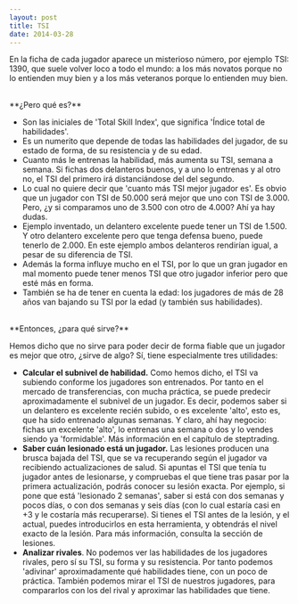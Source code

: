 ```yaml
---
layout: post
title: TSI
date: 2014-03-28
---
```

En la ficha de cada jugador aparece un misterioso número, por ejemplo TSI: 1390, que suele volver loco a todo el mundo: a los más novatos porque no lo entienden muy bien y a los más veteranos porque lo entienden muy bien.

<br/>
**¿Pero qué es?**

- Son las iniciales de 'Total Skill Index', que significa 'Índice total de habilidades'.
- Es un numerito que depende de todas las habilidades del jugador, de su estado de forma, de su resistencia y de su edad.
- Cuanto más le entrenas la habilidad, más aumenta su TSI, semana a semana. Si fichas dos delanteros buenos, y a uno lo entrenas y al otro no, el TSI del primero irá distanciándose del del segundo.
- Lo cual no quiere decir que 'cuanto más TSI mejor jugador es'. Es obvio que un jugador con TSI de 50.000 será mejor que uno con TSI de 3.000. Pero, ¿y si comparamos uno de 3.500 con otro de 4.000? Ahí ya hay dudas.
- Ejemplo inventado, un delantero excelente puede tener un TSI de 1.500. Y otro delantero excelente pero que tenga defensa bueno, puede tenerlo de 2.000. En este ejemplo ambos delanteros rendirían igual, a pesar de su diferencia de TSI.
- Además la forma influye mucho en el TSI, por lo que un gran jugador en mal momento puede tener menos TSI que otro jugador inferior pero que esté más en forma.
- También se ha de tener en cuenta la edad: los jugadores de más de 28 años van bajando su TSI por la edad (y también sus habilidades).

<br/>
**Entonces, ¿para qué sirve?**

Hemos dicho que no sirve para poder decir de forma fiable que un jugador es mejor que otro, ¿sirve de algo? Sí, tiene especialmente tres utilidades:

- **Calcular el subnivel de habilidad.** Como hemos dicho, el TSI va subiendo conforme los jugadores son entrenados. Por tanto en el mercado de transferencias, con mucha práctica, se puede predecir aproximadamente el subnivel de un jugador. Es decir, podemos saber si un delantero es excelente recién subido, o es excelente 'alto', esto es, que ha sido entrenado algunas semanas. Y claro, ahí hay negocio: fichas un excelente 'alto', lo entrenas una semana o dos y lo vendes siendo ya 'formidable'. Más información en el capítulo de steptrading.
- **Saber cuán lesionado está un jugador.** Las lesiones producen una brusca bajada del TSI, que se va recuperando según el jugador va recibiendo actualizaciones de salud. Si apuntas el TSI que tenía tu jugador antes de lesionarse, y compruebas el que tiene tras pasar por la primera actualización, podrás conocer su lesión exacta. Por ejemplo, si pone que está 'lesionado 2 semanas', saber si está con dos semanas y pocos días, o con dos semanas y seis días (con lo cual estaría casi en +3 y le costaría más recuperarse). Si tienes el TSI antes de la lesión, y el actual, puedes introducirlos en esta herramienta, y obtendrás el nivel exacto de la lesión. Para más información, consulta la sección de lesiones.
- **Analizar rivales**. No podemos ver las habilidades de los jugadores rivales, pero sí su TSI, su forma y su resistencia. Por tanto podemos 'adivinar' aproximadamente qué habilidades tiene, con un poco de práctica. También podemos mirar el TSI de nuestros jugadores, para compararlos con los del rival y aproximar las habilidades que tiene.
